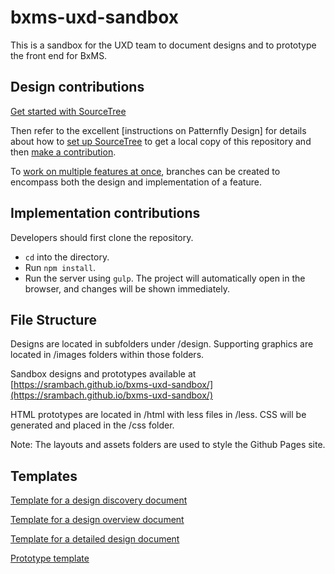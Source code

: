 # bxms-uxd-sandbox
This is a sandbox for the UXD team to document designs and to prototype the front end for BxMS.

## Design contributions
[Get started with SourceTree](https://www.sourcetreeapp.com/)

Then refer to the excellent [instructions on Patternfly Design] for details about how to [set up SourceTree](https://github.com/patternfly/patternfly-design/wiki/Git-Setup) to get a local copy of this repository and then [make a contribution](https://github.com/patternfly/patternfly-design/wiki/Contribution-Workflow).

To [work on multiple features at once](https://github.com/patternfly/patternfly-design/wiki/Multiple-Branches), branches can be created to encompass both the design and implementation of a feature.

## Implementation contributions
Developers should first clone the repository.
- `cd` into the directory.
- Run `npm install`.
- Run the server using `gulp`.
The project will automatically open in the browser, and changes will be shown immediately.

## File Structure
Designs are located in subfolders under /design. Supporting graphics are located in /images folders within those folders.

Sandbox designs and prototypes available at [https://srambach.github.io/bxms-uxd-sandbox/](https://srambach.github.io/bxms-uxd-sandbox/)

HTML prototypes are located in /html with less files in /less. CSS will be generated and placed in the /css folder.

Note: The layouts and assets folders are used to style the Github Pages site.

## Templates
[Template for a design discovery document](design/example/discovery)

[Template for a design overview document](design/example/overview)

[Template for a detailed design document](design/example/design)

[Prototype template](/html/prototype_template.html)
